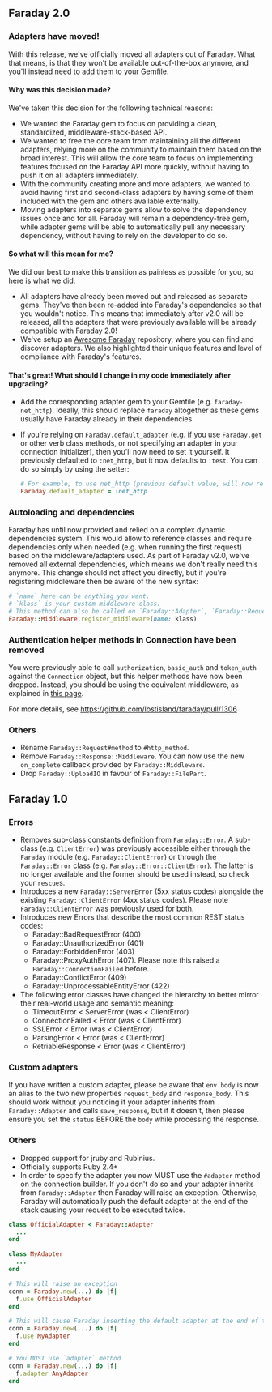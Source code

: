 ## Faraday 2.0

### Adapters have moved!

With this release, we've officially moved all adapters out of Faraday.
What that means, is that they won't be available out-of-the-box anymore,
and you'll instead need to add them to your Gemfile.

#### Why was this decision made?

We've taken this decision for the following technical reasons:

* We wanted the Faraday gem to focus on providing a clean, standardized, middleware-stack-based API.
* We wanted to free the core team from maintaining all the different adapters, relying more on the community to
  maintain them based on the broad interest. This will allow the core team to focus on implementing features
  focused on the Faraday API more quickly, without having to push it on all adapters immediately.
* With the community creating more and more adapters, we wanted to avoid having first and second-class adapters
  by having some of them included with the gem and others available externally.
* Moving adapters into separate gems allow to solve the dependency issues once and for all.
  Faraday will remain a dependency-free gem, while adapter gems will be able to automatically pull
  any necessary dependency, without having to rely on the developer to do so.

#### So what will this mean for me?

We did our best to make this transition as painless as possible for you, so here is what we did.

* All adapters have already been moved out and released as separate gems.
  They've then been re-added into Faraday's dependencies so that you wouldn't notice.
  This means that immediately after v2.0 will be released, all the adapters that were previously available will be
  already compatible with Faraday 2.0!
* We've setup an [Awesome Faraday](https://github.com/lostisland/awesome-faraday) repository, where you can find and discover adapters.
  We also highlighted their unique features and level of compliance with Faraday's features.

#### That's great! What should I change in my code immediately after upgrading?

* Add the corresponding adapter gem to your Gemfile (e.g. `faraday-net_http`). Ideally, this should replace
  `faraday` altogether as these gems usually have Faraday already in their dependencies.
* If you're relying on `Faraday.default_adapter` (e.g. if you use `Faraday.get` or other verb class methods, or not
  specifying an adapter in your connection initializer), then you'll now need to set it yourself. It previously
  defaulted to `:net_http`, but it now defaults to `:test`. You can do so simply by using the setter:
  
  ```ruby
  # For example, to use net_http (previous default value, will now require `gem 'faraday-net_http'` in your gemfile)
  Faraday.default_adapter = :net_http
  ```

### Autoloading and dependencies

Faraday has until now provided and relied on a complex dynamic dependencies system.
This would allow to reference classes and require dependencies only when needed (e.g. when running the first request) based
on the middleware/adapters used.
As part of Faraday v2.0, we've removed all external dependencies, which means we don't really need this anymore.
This change should not affect you directly, but if you're registering middleware then be aware of the new syntax:

```ruby
# `name` here can be anything you want.
# `klass` is your custom middleware class.
# This method can also be called on `Faraday::Adapter`, `Faraday::Request` and `Faraday::Response`
Faraday::Middleware.register_middleware(name: klass)
```

### Authentication helper methods in Connection have been removed

You were previously able to call `authorization`, `basic_auth` and `token_auth` against the `Connection` object, but this helper methods have now been dropped.
Instead, you should be using the equivalent middleware, as explained in [this page](https://lostisland.github.io/faraday/middleware/authentication).

For more details, see https://github.com/lostisland/faraday/pull/1306

### Others

* Rename `Faraday::Request#method` to `#http_method`.
* Remove `Faraday::Response::Middleware`. You can now use the new `on_complete` callback provided by `Faraday::Middleware`.
* Drop `Faraday::UploadIO` in favour of `Faraday::FilePart`.

## Faraday 1.0

### Errors
* Removes sub-class constants definition from `Faraday::Error`. A sub-class (e.g. `ClientError`) was previously accessible
either through the `Faraday` module (e.g. `Faraday::ClientError`) or through the `Faraday::Error` class (e.g. `Faraday::Error::ClientError`).
The latter is no longer available and the former should be used instead, so check your `rescue`s.
* Introduces a new `Faraday::ServerError` (5xx status codes) alongside the existing `Faraday::ClientError` (4xx status codes).
Please note `Faraday::ClientError` was previously used for both.
* Introduces new Errors that describe the most common REST status codes:
  * Faraday::BadRequestError (400)
  * Faraday::UnauthorizedError (401)
  * Faraday::ForbiddenError (403)
  * Faraday::ProxyAuthError (407). Please note this raised a `Faraday::ConnectionFailed` before.
  * Faraday::ConflictError (409)
  * Faraday::UnprocessableEntityError (422)
* The following error classes have changed the hierarchy to better mirror their real-world usage and semantic meaning:
  * TimeoutError < ServerError (was < ClientError)
  * ConnectionFailed < Error (was < ClientError)
  * SSLError < Error (was < ClientError)
  * ParsingError < Error (was < ClientError)
  * RetriableResponse < Error (was < ClientError)

### Custom adapters
If you have written a custom adapter, please be aware that `env.body` is now an alias to the two new properties `request_body` and `response_body`.
This should work without you noticing if your adapter inherits from `Faraday::Adapter` and calls `save_response`, but if it doesn't, then please ensure you set the `status` BEFORE the `body` while processing the response.

### Others
* Dropped support for jruby and Rubinius.
* Officially supports Ruby 2.4+
* In order to specify the adapter you now MUST use the `#adapter` method on the connection builder. If you don't do so and your adapter inherits from `Faraday::Adapter` then Faraday will raise an exception. Otherwise, Faraday will automatically push the default adapter at the end of the stack causing your request to be executed twice.
```ruby
class OfficialAdapter < Faraday::Adapter
  ...
end

class MyAdapter
  ...
end

# This will raise an exception
conn = Faraday.new(...) do |f|
  f.use OfficialAdapter
end

# This will cause Faraday inserting the default adapter at the end of the stack
conn = Faraday.new(...) do |f|
  f.use MyAdapter
end

# You MUST use `adapter` method
conn = Faraday.new(...) do |f|
  f.adapter AnyAdapter
end
```
